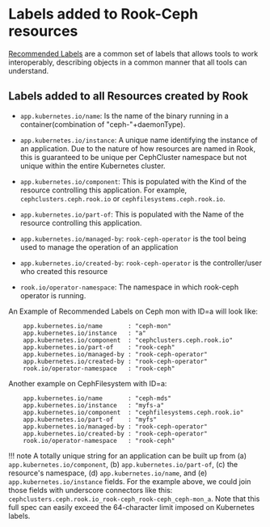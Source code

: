# Labels added to Rook-Ceph resources

[Recommended Labels](https://kubernetes.io/docs/concepts/overview/working-with-objects/common-labels/) are a common set of labels that allows tools to work interoperably, describing objects in a common manner that all tools can understand.

## Labels added to all Resources created by Rook

* `app.kubernetes.io/name`: Is the name of the binary running in a container(combination of "ceph-"+daemonType).

* `app.kubernetes.io/instance`: A unique name identifying the instance of an application. Due to the nature of how resources are named in Rook, this is guaranteed to be unique per CephCluster namespace but not unique within the entire Kubernetes cluster.

* `app.kubernetes.io/component`: This is populated with the Kind of the resource controlling this application. For example, `cephclusters.ceph.rook.io` or `cephfilesystems.ceph.rook.io`.

* `app.kubernetes.io/part-of`: This is populated with the Name of the resource controlling this application.

* `app.kubernetes.io/managed-by`: `rook-ceph-operator` is the tool being used to manage the operation of an application

* `app.kubernetes.io/created-by`: `rook-ceph-operator` is the controller/user who created this resource

* `rook.io/operator-namespace`: The namespace in which rook-ceph operator is running.

An Example of Recommended Labels on Ceph mon with ID=a will look like:
```
	app.kubernetes.io/name       : "ceph-mon"
	app.kubernetes.io/instance   : "a"
	app.kubernetes.io/component  : "cephclusters.ceph.rook.io"
	app.kubernetes.io/part-of    : "rook-ceph"
	app.kubernetes.io/managed-by : "rook-ceph-operator"
	app.kubernetes.io/created-by : "rook-ceph-operator"
	rook.io/operator-namespace   : "rook-ceph"
```

Another example on CephFilesystem with ID=a:
```
	app.kubernetes.io/name       : "ceph-mds"
	app.kubernetes.io/instance   : "myfs-a"
	app.kubernetes.io/component  : "cephfilesystems.ceph.rook.io"
	app.kubernetes.io/part-of    : "myfs"
	app.kubernetes.io/managed-by : "rook-ceph-operator"
	app.kubernetes.io/created-by : "rook-ceph-operator"
	rook.io/operator-namespace   : "rook-ceph"
```

!!! note
	 A totally unique string for an application can be built up from (a) `app.kubernetes.io/component`, (b) `app.kubernetes.io/part-of`, (c) the resource's namespace, (d) `app.kubernetes.io/name`, and (e) `app.kubernetes.io/instance` fields. For the example above, we could join those fields with underscore connectors like this: `cephclusters.ceph.rook.io_rook-ceph_rook-ceph_ceph-mon_a`. Note that this full spec can easily exceed the 64-character limit imposed on Kubernetes labels.
